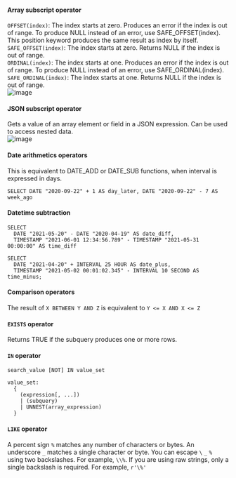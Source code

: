 #### Array subscript operator  
```OFFSET(index)```: The index starts at zero. Produces an error if the index is out of range. To produce NULL instead of an error, use SAFE_OFFSET(index). This position keyword produces the same result as index by itself.  
```SAFE_OFFSET(index)```: The index starts at zero. Returns NULL if the index is out of range.  
```ORDINAL(index)```: The index starts at one. Produces an error if the index is out of range. To produce NULL instead of an error, use SAFE_ORDINAL(index).  
```SAFE_ORDINAL(index)```: The index starts at one. Returns NULL if the index is out of range.  
![image](https://github.com/user-attachments/assets/a9cdd2b7-cfc0-4cb5-8619-08a51d574614)

#### JSON subscript operator
Gets a value of an array element or field in a JSON expression. Can be used to access nested data.  
![image](https://github.com/user-attachments/assets/3726b3e5-28f6-4ae6-b909-e98f176c1730)

#### Date arithmetics operators  
This is equivalent to DATE_ADD or DATE_SUB functions, when interval is expressed in days.  
```
SELECT DATE "2020-09-22" + 1 AS day_later, DATE "2020-09-22" - 7 AS week_ago
```

#### Datetime subtraction  
```
SELECT
  DATE "2021-05-20" - DATE "2020-04-19" AS date_diff,
  TIMESTAMP "2021-06-01 12:34:56.789" - TIMESTAMP "2021-05-31 00:00:00" AS time_diff
```
```
SELECT
  DATE "2021-04-20" + INTERVAL 25 HOUR AS date_plus,
  TIMESTAMP "2021-05-02 00:01:02.345" - INTERVAL 10 SECOND AS time_minus;
```

#### Comparison operators  
The result of ```X BETWEEN Y AND Z``` is equivalent to ```Y <= X AND X <= Z```  

#### ```EXISTS``` operator  
Returns TRUE if the subquery produces one or more rows.   

#### ```IN``` operator  
```
search_value [NOT] IN value_set

value_set:
  {
    (expression[, ...])
    | (subquery)
    | UNNEST(array_expression)
  }
```

#### ```LIKE``` operator  
A percent sign ```%``` matches any number of characters or bytes.
An underscore ```_``` matches a single character or byte.
You can escape ```\``` ```_``` ```%``` using two backslashes. For example, ```\\%```. If you are using raw strings, only a single backslash is required. For example, ```r'\%'```
